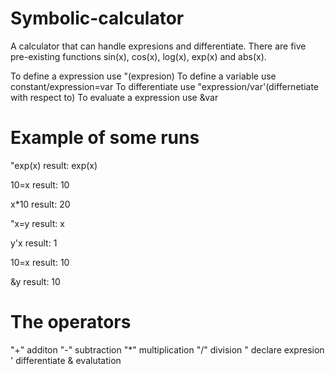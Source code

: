 # Symbolic-calculator

A calculator that can handle expresions and differentiate. There are five pre-existing functions sin(x), cos(x), log(x), exp(x) and abs(x).

To define a expression use "(expresion)
To define a variable use constant/expression=var
To differentiate use "expression/var'(differnetiate with respect to)
To evaluate a expression use &var

# Example of some runs

"exp(x)
result: exp(x)

10=x
result: 10

x*10
result: 20

"x=y
result: x

y'x
result: 1

10=x
result: 10

&y
result: 10

# The operators 

"+" additon
"-" subtraction
"*" multiplication
"/" division
" declare expresion
' differentiate
& evalutation
